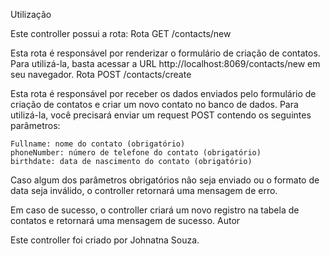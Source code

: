 Utilização

Este controller possui a rota:
Rota GET /contacts/new

Esta rota é responsável por renderizar o formulário de criação de contatos. Para
utilizá-la, basta acessar a URL http://localhost:8069/contacts/new em seu
navegador.
Rota POST /contacts/create

Esta rota é responsável por receber os dados enviados pelo formulário de criação
de contatos e criar um novo contato no banco de dados. Para utilizá-la, você
precisará enviar um request POST contendo os seguintes parâmetros:

    Fullname: nome do contato (obrigatório)
    phoneNumber: número de telefone do contato (obrigatório)
    birthdate: data de nascimento do contato (obrigatório)

Caso algum dos parâmetros obrigatórios não seja enviado ou o formato de data
seja inválido, o controller retornará uma mensagem de erro.

Em caso de sucesso, o controller criará um novo registro na tabela de contatos e
retornará uma mensagem de sucesso.
Autor

Este controller foi criado por Johnatna Souza.